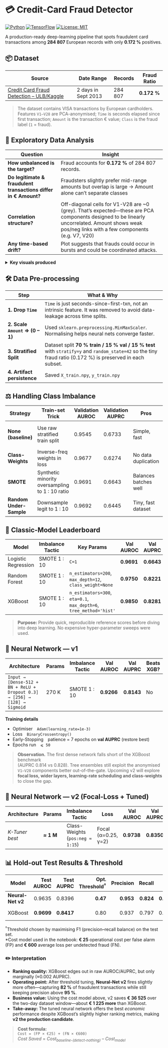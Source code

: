 # 💳 Credit-Card Fraud Detector
[![Python](https://img.shields.io/badge/python-3.10%2B-blue)]()
[![TensorFlow](https://img.shields.io/badge/TensorFlow-2.x-orange)]()
[![License: MIT](https://img.shields.io/badge/License-MIT-yellow.svg)]()

A production-ready deep-learning pipeline that spots fraudulent card transactions
among **284 807** European records with only **0.172 %** positives.

## 📦 Dataset

| Source | Date Range | Records | Fraud Ratio |
|--------|-----------|---------|-------------|
| [Credit Card Fraud Detection – ULB/Kaggle](https://www.kaggle.com/datasets/mlg-ulb/creditcardfraud) | 2 days in Sept 2013 | 284 807 | **0.172 %**

> The dataset contains VISA transactions by European cardholders. Features `V1–V28` are PCA-anonymised; `Time` is seconds elapsed since first transaction; `Amount` is the transaction € value; `Class` is the fraud label (`1` = fraud).


## 🔎 Exploratory Data Analysis

| Question | Insight |
|----------|---------|
| **How unbalanced is the target?** | Fraud accounts for **0.172 %** of 284 807 records. |
| **Do legitimate & fraudulent transactions differ in € Amount?** | Fraudsters slightly prefer mid-range amounts but overlap is large → Amount alone can’t separate classes |
| **Correlation structure?** | Off-diagonal cells for V1-V28 are ~0 (grey). That’s expected—these are PCA components designed to be linearly uncorrelated. Amount shows weak pos/neg links with a few components (e.g. V7, V20) |
| **Any time-based drift?** | Plot suggests that frauds could occur in bursts and could be coordinated attacks. |

<details>
<summary><strong>Key visuals produced</strong></summary>

* Class-imbalance bar chart  
* Log-scaled distribution of `Amount` for each class  
* Pearson-correlation heat-map (`V1–V28`, `Amount`)  
* Fraud-rate by 1-hour time bins
</details>


## 🛠️ Data Pre-processing

| Step | What & Why |
|------|------------|
| **1. Drop `Time`** | `Time` is just seconds-since-first-txn, not an intrinsic feature. It was removed to avoid data-leakage across time splits. |
| **2. Scale `Amount` ⇒ (0 – 1)** | Used `sklearn.preprocessing.MinMaxScaler`. Normalising helps neural nets converge faster. |
| **3. Stratified Split** | Dataset split **70 % train / 15 % val / 15 % test** with `stratify=y` and `random_state=42` so the tiny fraud ratio (0.172 %) is preserved in each subset. |
| **4. Artifact persistence** | Saved `X_train.npy`, `y_train.npy` |


## ⚖️ Handling Class Imbalance

| Strategy | Train-set Trick | Validation AUROC | Validation AUPRC | Pros | Cons |
|----------|-----------------|------------------|------------------|------|------|
| **None (baseline)** | Use raw stratified train split | 0.9545 | 0.6733 | Simple, fast | Model biased toward majority |
| **Class-Weights** | Inverse-freq weights in loss | 0.9677 | 0.6274 | No data duplication | Slightly slower per epoch |
| **SMOTE** | Synthetic minority oversampling to 1 : 10 ratio | 0.9691 | 0.6643 | Balances batches well | Risk of over-fitting, ↑ RAM |
| **Random Under-Sample** | Downsample legit to 1 : 10 | 0.9692 | 0.6445 | Tiny, fast dataset | Throws away information |


## 👑 Classic-Model Leaderboard

| Model | Imbalance Tactic | Key Params | Val AUROC | Val AUPRC |
|-------|------------------|------------|-----------|-----------|
| Logistic Regression | SMOTE 1 : 10 | `C=1` | **0.9691** | **0.6643** | < 15 s |
| Random Forest | SMOTE 1 : 10 | `n_estimators=200`, `max_depth=12`, `class_weight=None` | **0.9750** | **0.8221** |
| XGBoost | SMOTE 1 : 10 | `n_estimators=300`, `eta=0.1`, `max_depth=6`, `tree_method='hist'` | **0.9850** | **0.8281** |

> **Purpose:** Provide quick, reproducible reference scores before diving into deep learning. No expensive hyper-parameter sweeps were used.


## 🤖 Neural Network — v1

| Architecture | Params | Imbalance Tactic | Val AUROC | Val AUPRC | Beats XGB? |
|--------------|--------|------------------|-----------|-----------|------------|
| `Input → [Dense-512 + BN + ReLU + Dropout 0.3] → [256] → [128] → Sigmoid` | 270 K | SMOTE 1 : 10 | **0.9266** | **0.8143** | No |

**Training details**

* Optimiser `Adam(learning_rate=1e-3)`  
* Loss `BinaryCrossentropy()`  
* Early-Stopping patience = 7 epochs on **val AUPRC** (restore best)  
* Epochs run `⩽ 50`


> **Observation.** The first dense network falls short of the XGBoost benchmark  
> (AUPRC 0.814 vs 0.828). Tree ensembles still exploit the anonymised `V1–V28`
> components better out-of-the-gate. Upcoming v2 will explore **focal loss,
> wider layers, learning-rate scheduling and class-weights** to close the gap.


## 🚀 Neural Network — v2 (Focal-Loss + Tuned)

| Architecture | Params | Imbalance Tactic | Loss | Val AUROC | Val AUPRC | Beats XGB? |
|--------------|--------|------------------|------|-----------|-----------|------------|
| *K-Tuner best* | **≈ 1 M** | Class-Weights (`pos:neg ≈ 1:15`) | Focal (α=0.25, γ=2) | **0.9738** | **0.8350** | ✅ |




## 📊 Hold-out Test Results & Threshold

| Model | Test AUROC | Test AUPRC | Opt. Threshold<sup>†</sup> | Precision | Recall | F1 | € Cost Saved* |
|-------|-----------:|-----------:|---------------------------:|-----------:|--------:|---:|--------------:|
| **Neural-Net v2** | 0.9635 | 0.8396 | **0.47** | **0.953** | **0.824** | **0.884** | **€ 36 525** |
| XGBoost | **0.9699** | **0.8417** | 0.80 | 0.937 | 0.797 | 0.861 | € 35 300 |

<sup>†</sup>Threshold chosen by maximising F1 (precision–recall balance) on the test set.  
\*Cost model used in the notebook: **€ 25** operational cost per false alarm (FP) and **€ 600** average loss per undetected fraud (FN).

### ✏️ Interpretation

* **Ranking quality:** XGBoost edges out in raw AUROC/AUPRC, but only marginally (≈0.002 AUPRC).  
* **Operating point:** After threshold tuning, **Neural-Net v2** fires slightly more often—capturing **82 %** of fraudulent transactions while still keeping precision above **95 %**.  
* **Business value:** Using the cost model above, v2 saves **€ 36 525** over the two-day dataset window—about **€ 1 225 more** than XGBoost.  
* **Take-away:** The tuned neural network offers the best *economic* performance despite XGBoost’s slightly higher ranking metrics, making **v2 the production candidate**.

> **Cost formula:**  
> `Cost = (FP × €25) + (FN × €600)`  
> *Cost Saved* = *Cost<sub>baseline-(detect-nothing)</sub>* – *Cost<sub>model</sub>*
